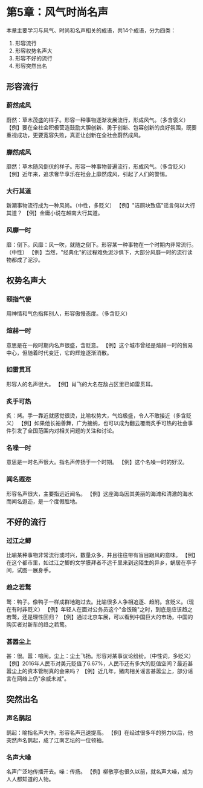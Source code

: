 # 第5章：风气时尚名声

本章主要学习与风气、时尚和名声相关的成语，共14个成语，分为四类：
1. 形容流行
2. 形容权势名声大
3. 形容不好的流行
4. 形容突然出名

## 形容流行

### 蔚然成风
蔚然：草木茂盛的样子。形容一种事物逐渐发展流行，形成风气。（多含褒义）
【例】要在全社会积极营造鼓励大胆创新、勇于创新、包容创新的良好氛围，既要重视成功，更要宽容失败，真正让创新在全社会蔚然成风。

### 靡然成风
靡然：草木随风倒伏的样子。形容一种事物普遍流行，形成风气。（多含贬义）
【例】近年来，追求奢华享乐在社会上靡然成风，引起了人们的警惕。

### 大行其道
新潮事物流行成为一种风尚。（中性，多贬义）
【例】"洁厕块致癌"谣言何以大行其道？
【例】金庸小说在越南大行其道。

### 风靡一时
靡：倒下。风靡：风一吹，就随之倒下。形容某一种事物在一个时期内非常流行。（中性）
【例】当然，"经典化"的过程难免泥沙俱下，大部分风靡一时的流行读物都成了泥沙。

## 权势名声大

### 颐指气使
用神情和气色指挥别人，形容傲慢态度。（多含贬义）

### 煊赫一时
意思是在一段时期内名声很盛，含贬意。
【例】这个城市曾经是煊赫一时的贸易中心，但随着时代变迁，它的辉煌逐渐消散。

### 如雷贯耳
形容人的名声很大。
【例】肖飞的大名在敌占区里已如雷贯耳。

### 炙手可热
炙：烤。手一靠近就感觉很烫，比喻权势大，气焰极盛，令人不敢接近（多含贬义）
【例】如果他长袖善舞，广为接纳，也可以成为翻云覆雨炙手可热的社会事件引发了全国范围内对相关问题的关注和讨论。

### 名噪一时
意思是一时名声很大。指名声传扬于一个时期。
【例】这个名噪一时的好汉。

### 闻名遐迩
形容名声很大，主要指远近闻名。
【例】这座海岛因其美丽的海滩和清澈的海水而闻名遐迩，是一个度假胜地。

## 不好的流行

### 过江之鲫
比喻某种事物非常流行或时兴，数量众多，并且往往带有盲目跟风的意味。
【例】在这个都市里，如过江之鲫的文学膜拜者不远千里来到这陌生的异乡，蜗居在亭子间，试图一展身手。

### 趋之若鹜
鹜：鸭子。像鸭子一样成群地跑过去。比喻很多人争相追逐、趋附。含贬义。（现在有时非贬义）
【例】年轻人在面对公务员这个"金饭碗"之时，到底是应该趋之若鹜，还是理性回归？
【例】通过北京车展，可以看到中国巨大的市场，中国的购买者对新车的趋之若鹜。

### 甚嚣尘上
甚：很。嚣：喧闹。尘上：尘土飞扬。形容对某事议论纷纷。（中性词，多贬义）
【例】2016年人民币对美元贬值了6.67%，人民币还有多大的贬值空间？最近甚嚣尘上的资本管制真的会来吗？
【例】近几年，猪肉相关谣言甚嚣尘上，部分谣言在网络上仍"余威未减"。

## 突然出名

### 声名鹊起
鹊起：喻指名声大作。形容名声迅速提高。
【例】在经过很多年的努力以后，他突然声名鹊起，成了江南艺坛的一位领袖。

### 名声大噪
名声广泛地传播开去。噪：传扬。
【例】柳敬亭也很久以前，就名声大噪，成为人人都知道的人物。
